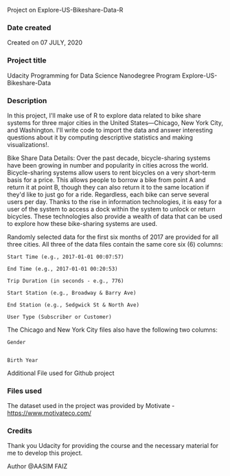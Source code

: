 Project on Explore-US-Bikeshare-Data-R


### Date created
Created on 07 JULY, 2020

### Project title
Udacity Programming for Data Science Nanodegree Program Explore-US-Bikeshare-Data

### Description
In this project, I'll make use of R to explore data related to bike share systems for three major cities in the United States—Chicago, New York City, and Washington. I'll write code to import the data and answer interesting questions about it by computing descriptive statistics and making visualizations!.

Bike Share Data Details:
Over the past decade, bicycle-sharing systems have been growing in number and popularity in cities across the world. Bicycle-sharing systems allow users to rent bicycles on a very short-term basis for a price. This allows people to borrow a bike from point A and return it at point B, though they can also return it to the same location if they'd like to just go for a ride. Regardless, each bike can serve several users per day.
Thanks to the rise in information technologies, it is easy for a user of the system to access a dock within the system to unlock or return bicycles. These technologies also provide a wealth of data that can be used to explore how these bike-sharing systems are used.

Randomly selected data for the first six months of 2017 are provided for all three cities. All three
of the data files contain the same core six (6) columns:
    
    Start Time (e.g., 2017-01-01 00:07:57)
    
    End Time (e.g., 2017-01-01 00:20:53)
    
    Trip Duration (in seconds - e.g., 776)
    
    Start Station (e.g., Broadway & Barry Ave)
    
    End Station (e.g., Sedgwick St & North Ave)
    
    User Type (Subscriber or Customer)

The Chicago and New York City files also have the following two columns:

    Gender


    Birth Year

Additional File used for Github project 

### Files used
The dataset used in the project was provided by Motivate - https://www.motivateco.com/

### Credits


Thank you Udacity for providing the course and the necessary material for me to develop this project.


Author @AASIM FAIZ
